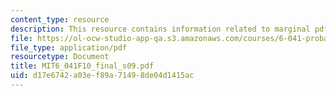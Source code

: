 ```yaml
---
content_type: resource
description: This resource contains information related to marginal pdf.
file: https://ol-ocw-studio-app-qa.s3.amazonaws.com/courses/6-041-probabilistic-systems-analysis-and-applied-probability-fall-2010/d17e6742a03ef89a71498de04d1415ac_MIT6_041F10_final_s09.pdf
file_type: application/pdf
resourcetype: Document
title: MIT6_041F10_final_s09.pdf
uid: d17e6742-a03e-f89a-7149-8de04d1415ac
---
```

